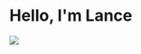 # Hello, I'm Lance
<a href="https://www.linkedin.com/in/lance-byfield/"><img src="https://img.shields.io/badge/-LinkedIn-0072b1?&style=for-the-badge&logo=linkedin&logoColor=white" /></a>
